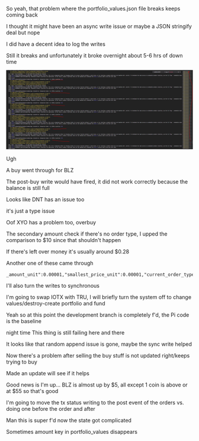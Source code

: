 So yeah, that problem where the portfolio_values.json file breaks keeps coming back

I thought it might have been an async write issue or maybe a JSON stringify deal but nope

I did have a decent idea to log the writes

Still it breaks and unfortunately it broke overnight about 5-6 hrs of down time

<img src="./media/02-15-2022--failed-over-night.PNG" width="800"/>

Ugh

A buy went through for BLZ

The post-buy write would have fired, it did not work correctly because the balance is still full

Looks like DNT has an issue too

it's just a type issue

Oof XYO has a problem too, overbuy

The secondary amount check if there's no order type, I upped the comparison to $10 since that shouldn't happen

If there's left over money it's usually around $0.28

Another one of these came through

```
_amount_unit":0.00001,"smallest_price_unit":0.00001,"current_order_type":"buy"}}
```

I'll also turn the writes to synchronous

I'm going to swap IOTX with TRU, I will briefly turn the system off to change values/destroy-create portfolio and fund

Yeah so at this point the development branch is completely f'd, the Pi code is the baseline

night time
This thing is still failing here and there

It looks like that random append issue is gone, maybe the sync write helped

Now there's a problem after selling the buy stuff is not updated right/keeps trying to buy

Made an update will see if it helps

Good news is I'm up... BLZ is almost up by $5, all except 1 coin is above or at $55 so that's good

I'm going to move the tx status writing to the post event of the orders vs. doing one before the order and after

Man this is super f'd now the state got complicated

Sometimes amount key in portfolio_values disappears
